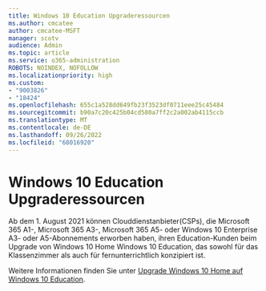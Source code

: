 ```yaml
---
title: Windows 10 Education Upgraderessourcen
ms.author: cmcatee
author: cmcatee-MSFT
manager: scotv
audience: Admin
ms.topic: article
ms.service: o365-administration
ROBOTS: NOINDEX, NOFOLLOW
ms.localizationpriority: high
ms.custom:
- "9003826"
- "18424"
ms.openlocfilehash: 655c1a528dd649fb23f3523df0711eee25c45484
ms.sourcegitcommit: b90a7c20c425b04cd580a7ff2c2a002ab4115ccb
ms.translationtype: MT
ms.contentlocale: de-DE
ms.lasthandoff: 09/26/2022
ms.locfileid: "68016920"
---
```

# <a name="windows-10-education-upgrade-resources"></a>Windows 10 Education Upgraderessourcen

Ab dem 1. August 2021 können Clouddienstanbieter(CSPs), die Microsoft 365 A1-, Microsoft 365 A3-, Microsoft 365 A5- oder Windows 10 Enterprise A3- oder A5-Abonnements erworben haben, ihren Education-Kunden beim Upgrade von Windows 10 Home Windows 10 Education, das sowohl für das Klassenzimmer als auch für fernunterrichtlich konzipiert ist.

Weitere Informationen finden Sie unter [Upgrade Windows 10 Home auf Windows 10 Education](https://docs.microsoft.com/partner-center/upgrade-windows-to-education).